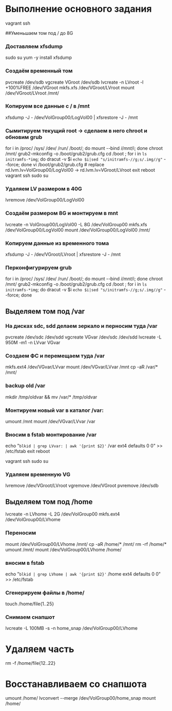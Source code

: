 # Выполнение основного задания
vagrant ssh  

##Уменьшаем том под / до 8G

### Доставляем xfsdump
sudo su
yum -y install xfsdump
### Создаём временный том
pvcreate /dev/sdb
vgcreate VGroot /dev/sdb
lvcreate -n LVroot -l +100%FREE /dev/VGroot
mkfs.xfs /dev/VGroot/LVroot
mount /dev/VGroot/LVroot /mnt/
### Копируем все данные с / в /mnt
xfsdump -J - /dev/VolGroup00/LogVol00 | xfsrestore -J - /mnt
### Сымитируем текущий root -> сделаем в него chroot и обновим grub
for i in /proc/ /sys/ /dev/ /run/ /boot/; do mount --bind $i /mnt/$i; done
chroot /mnt/
grub2-mkconfig -o /boot/grub2/grub.cfg
cd /boot ; for i in `ls initramfs-*img`; do dracut -v $i `echo $i|sed "s/initramfs-//g;s/.img//g"` --force; done
vi /boot/grub2/grub.cfg # replace rd.lvm.lv=VolGroup00/LogVol00 -> rd.lvm.lv=VGroot/LVroot
exit
reboot
vagrant ssh
sudo su
### Удаляем LV размером в 40G
lvremove /dev/VolGroup00/LogVol00
### Создаём размером 8G и монтируем в mnt
lvcreate -n VolGroup00/LogVol00 -L 8G /dev/VolGroup00
mkfs.xfs /dev/VolGroup00/LogVol00
mount /dev/VolGroup00/LogVol00 /mnt/
### Копируем данные из временного тома
xfsdump -J - /dev/VGroot/LVroot | xfsrestore -J - /mnt
### Перконфигурируем grub
for i in /proc/ /sys/ /dev/ /run/ /boot/; do mount --bind $i /mnt/$i; done
chroot /mnt/
grub2-mkconfig -o /boot/grub2/grub.cfg
cd /boot ; for i in `ls initramfs-*img`; do dracut -v $i `echo $i|sed "s/initramfs-//g;s/.img//g"` --force; done

## Выделяем том под /var
### На дисках sdc, sdd делаем зеркало и перносим туда /var
pvcreate /dev/sdc /dev/sdd
vgcreate VGvar /dev/sdc /dev/sdd
lvcreate -L 950M -m1 -n LVvar VGvar

### Создаем ФС и перемещаем туда /var
mkfs.ext4 /dev/VGvar/LVvar
mount /dev/VGvar/LVvar /mnt
cp -aR /var/* /mnt/
### backup old /var
mkdir /tmp/oldvar && mv /var/* /tmp/oldvar
### Монтируем новый var в каталог /var:
umount /mnt
mount /dev/VGvar/LVvar /var
### Вносим в fstab монтирование /var
echo "`blkid | grep LVvar: | awk '{print $2}'` /var ext4 defaults 0 0" >> /etc/fstab
exit
reboot

vagrant ssh
sudo su

### Удаляем временную VG
lvremove /dev/VGroot/LVroot
vgremove /dev/VGroot
pvremove /dev/sdb

## Выделяем том под /home
lvcreate -n LVhome -L 2G /dev/VolGroup00
mkfs.ext4 /dev/VolGroup00/LVhome
### Переносим
mount /dev/VolGroup00/LVhome /mnt/
cp -aR /home/* /mnt/
rm -rf /home/*
umount /mnt/
mount /dev/VolGroup00/LVhome /home/
### вносим в fstab
echo "`blkid | grep LVhome | awk '{print $2}'` /home ext4 defaults 0 0" >> /etc/fstab

### Сгенерируем файлы в /home/
touch /home/file{1..25}
### Снимаем снапшот
lvcreate -L 100MB -s -n home_snap /dev/VolGroup00/LVhome
# Удаляем часть
rm -f /home/file{12..22}
# Восстанавливаем со снапшота
umount /home/
lvconvert --merge /dev/VolGroup00/home_snap
mount /home/
